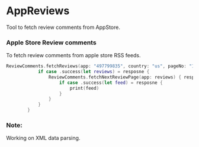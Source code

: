 # AppReviews
Tool to fetch review comments from AppStore.

### Apple Store Review comments
To fetch review comments from apple store RSS feeds.
```swift
ReviewComments.fetchReviews(app: "497799835", country: "us", pageNo: "1", format: "json") { resposne in
            if case .success(let reviews) = resposne {
                ReviewComments.fetchNextReviewPage(app: reviews) { resposne in
                    if case .success(let feed) = resposne {
                        print(feed)
                    }
                }
            }
        }
```

### Note:
Working on XML data parsing.
